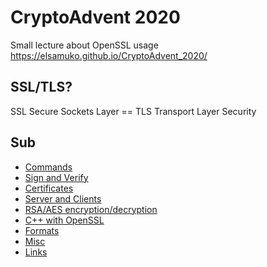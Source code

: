 # CryptoAdvent 2020

Small lecture about OpenSSL usage  
https://elsamuko.github.io/CryptoAdvent_2020/

## SSL/TLS?

SSL Secure Sockets Layer == TLS Transport Layer Security

## Sub

* [Commands](https://elsamuko.github.io/CryptoAdvent_2020/sub/commands)
* [Sign and Verify](https://elsamuko.github.io/CryptoAdvent_2020/sub/sign)
* [Certificates](https://elsamuko.github.io/CryptoAdvent_2020/sub/cert)
* [Server and Clients](https://elsamuko.github.io/CryptoAdvent_2020/sub/server)
* [RSA/AES encryption/decryption](https://elsamuko.github.io/CryptoAdvent_2020/sub/encrypt)
* [C++ with OpenSSL](https://elsamuko.github.io/CryptoAdvent_2020/sub/code)
* [Formats](https://elsamuko.github.io/CryptoAdvent_2020/sub/formats)
* [Misc](https://elsamuko.github.io/CryptoAdvent_2020/sub/misc)
* [Links](https://elsamuko.github.io/CryptoAdvent_2020/sub/links)
